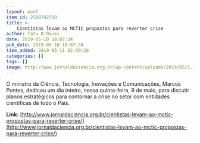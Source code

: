 ```yaml
---
layout: post
item_id: 2588742700
title: >-
    Cientistas levam ao MCTIC propostas para reverter crise
author: Tatu D'Oquei
date: 2019-05-10 18:07:34
pub_date: 2019-05-10 18:07:34
time_added: 2019-05-11 02:39:28
categories: []
tags: []
image: http://www.jornaldaciencia.org.br/wp-content/uploads/2019/05/1.jpg
---
```


O ministro da Ciência, Tecnologia, Inovações e Comunicações, Marcos Pontes, dedicou um dia inteiro, nessa quinta-feira, 9 de maio, para discutir planos estratégicos para contornar a crise no setor com entidades científicas de todo o País.

**Link:** [http://www.jornaldaciencia.org.br/cientistas-levam-ao-mctic-propostas-para-reverter-crise/](http://www.jornaldaciencia.org.br/cientistas-levam-ao-mctic-propostas-para-reverter-crise/)

